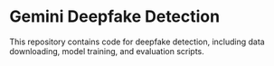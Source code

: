 # Gemini Deepfake Detection

This repository contains code for deepfake detection, including data downloading, model training, and evaluation scripts.
